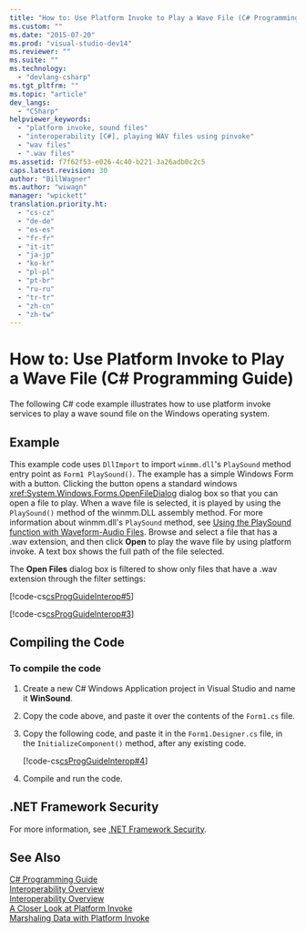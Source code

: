 ```yaml
---
title: "How to: Use Platform Invoke to Play a Wave File (C# Programming Guide) | Microsoft Docs"
ms.custom: ""
ms.date: "2015-07-20"
ms.prod: "visual-studio-dev14"
ms.reviewer: ""
ms.suite: ""
ms.technology: 
  - "devlang-csharp"
ms.tgt_pltfrm: ""
ms.topic: "article"
dev_langs: 
  - "CSharp"
helpviewer_keywords: 
  - "platform invoke, sound files"
  - "interoperability [C#], playing WAV files using pinvoke"
  - "wav files"
  - ".wav files"
ms.assetid: f7f62f53-e026-4c40-b221-3a26adb0c2c5
caps.latest.revision: 30
author: "BillWagner"
ms.author: "wiwagn"
manager: "wpickett"
translation.priority.ht: 
  - "cs-cz"
  - "de-de"
  - "es-es"
  - "fr-fr"
  - "it-it"
  - "ja-jp"
  - "ko-kr"
  - "pl-pl"
  - "pt-br"
  - "ru-ru"
  - "tr-tr"
  - "zh-cn"
  - "zh-tw"
---
```

# How to: Use Platform Invoke to Play a Wave File (C# Programming Guide)
The following C# code example illustrates how to use platform invoke services to play a wave sound file on the Windows operating system.  
  
## Example  
 This example code uses `DllImport` to import `winmm.dll`'s `PlaySound` method entry point as `Form1 PlaySound()`. The example has a simple Windows Form with a button. Clicking the button opens a standard windows <xref:System.Windows.Forms.OpenFileDialog> dialog box so that you can open a file to play. When a wave file is selected, it is played by using the `PlaySound()` method of the winmm.DLL assembly method. For more information about winmm.dll's `PlaySound` method, see [Using the PlaySound function with Waveform-Audio Files](http://go.microsoft.com/fwlink/?LinkId=148553). Browse and select a file that has a .wav extension, and then click **Open** to play the wave file by using platform invoke. A text box shows the full path of the file selected.  
  
 The **Open Files** dialog box is filtered to show only files that have a .wav extension through the filter settings:  
  
 [!code-cs[csProgGuideInterop#5](../../../csharp/programming-guide/interop/codesnippet/CSharp/how-to-use-platform-invoke-to-play-a-wave-file_1.cs)]  
  
 [!code-cs[csProgGuideInterop#3](../../../csharp/programming-guide/interop/codesnippet/CSharp/how-to-use-platform-invoke-to-play-a-wave-file_2.cs)]  
  
## Compiling the Code  
  
### To compile the code  
  
1.  Create a new C# Windows Application project in Visual Studio and name it **WinSound**.  
  
2.  Copy the code above, and paste it over the contents of the `Form1.cs` file.  
  
3.  Copy the following code, and paste it in the `Form1.Designer.cs` file, in the `InitializeComponent()` method, after any existing code.  
  
     [!code-cs[csProgGuideInterop#4](../../../csharp/programming-guide/interop/codesnippet/CSharp/how-to-use-platform-invoke-to-play-a-wave-file_3.cs)]  
  
4.  Compile and run the code.  
  
## .NET Framework Security  
 For more information, see [.NET Framework Security](http://go.microsoft.com/fwlink/?LinkId=37122).  
  
## See Also  
 [C# Programming Guide](../../../csharp/programming-guide/index.md)   
 [Interoperability Overview](../../../csharp/programming-guide/interop/interoperability-overview.md)   
 [Interoperability Overview](../../../csharp/programming-guide/interop/interoperability-overview.md)   
 [A Closer Look at Platform Invoke](http://msdn.microsoft.com/en-us/ba9dd55b-2eaa-45cd-8afd-75cb8d64d243)   
 [Marshaling Data with Platform Invoke](http://msdn.microsoft.com/library/dc5c76cf-7b12-406f-b79c-d1a023ec245d)